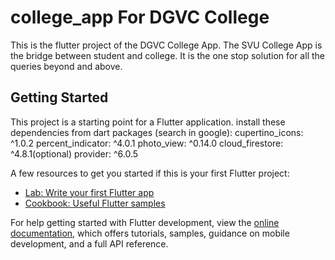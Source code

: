 # college_app For DGVC College

This is the flutter project of the DGVC College App. The SVU College App is the bridge between student and college. It is the one stop solution for all the queries beyond and above.

## Getting Started

This project is a starting point for a Flutter application.
install these dependencies from dart packages (search in google):
  cupertino_icons: ^1.0.2
  percent_indicator: ^4.0.1
  photo_view: ^0.14.0
  cloud_firestore: ^4.8.1(optional)
  provider: ^6.0.5

A few resources to get you started if this is your first Flutter project:

- [Lab: Write your first Flutter app](https://docs.flutter.dev/get-started/codelab)
- [Cookbook: Useful Flutter samples](https://docs.flutter.dev/cookbook)

For help getting started with Flutter development, view the
[online documentation](https://docs.flutter.dev/), which offers tutorials,
samples, guidance on mobile development, and a full API reference.

